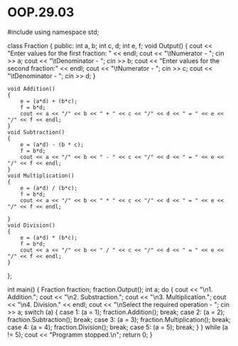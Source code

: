 # OOP.29.03

#include <iostream>
using namespace std;

class Fraction
{
public:
	int a, b;
	int c, d;
	int e, f;
	void Output()
	{
		cout << "Enter values for the first fraction: " << endl;
		cout << "\tNumerator - ";
		cin >> a;
		cout << "\tDenominator - ";
		cin >> b;
		cout << "Enter values for the second fraction:" << endl;
		cout << "\tNumerator - ";
		cin >> c;
		cout << "\tDenominator - ";
		cin >> d;
	}
	
	void Addition()
	{
		e = (a*d) + (b*c);
		f = b*d;
		cout << a << "/" << b << " + " << c << "/" << d << " = " << e << "/" << f << endl;
	}
	void Subtraction()
	{
		e = (a*d) - (b * c);
		f = b*d;
		cout << a << "/" << b << " - " << c << "/" << d << " = " << e << "/" << f << endl;
	}
	void Multiplication()
	{
		e = (a*d) / (b*c);
		f = b*d;
		cout << a << "/" << b << " * " << c << "/" << d << " = " << e << "/" << f << endl;

	}
	void Division()
	{
		e = (a*d) * (b*c);
		f = b*d;
		cout << a << "/" << b << " / " << c << "/" << d << " = " << e << "/" << f << endl;
	}
};

int main()
{
	Fraction fraction;
	fraction.Output();
	int a;
	do {
		cout << "\n1. Addition.";
		cout << "\n2. Substraction.";
		cout << "\n3. Multiplication.";
		cout << "\n4. Division." << endl;
		cout << "\nSelect the required operation - ";
		cin >> a;
		switch (a)
		{
		case 1: (a = 1);
			fraction.Addition();
			break;
		case 2: (a = 2);
			fraction.Subtraction();
			break;
		case 3: (a = 3);
			fraction.Multiplication();
			break;
		case 4: (a = 4);
			fraction.Division();
			break;
		case 5: (a = 5);
			break;
		}
	}
	while (a != 5);
	    cout << "Programm stopped.\n";
	return 0;
}
